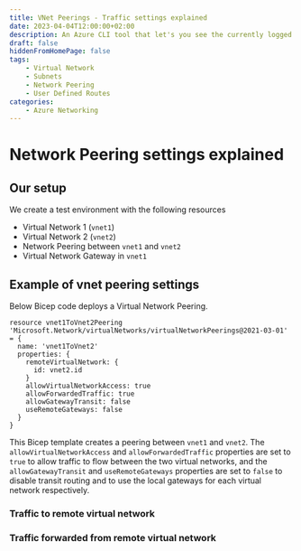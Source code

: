 ```yaml
---
title: VNet Peerings - Traffic settings explained
date: 2023-04-04T12:00:00+02:00
description: An Azure CLI tool that let's you see the currently logged in user
draft: false
hiddenFromHomePage: false
tags:
    - Virtual Network
    - Subnets
    - Network Peering
    - User Defined Routes
categories:
    - Azure Networking
---
```


# Network Peering settings explained

## Our setup

We create a test environment with the following resources

- Virtual Network 1 (`vnet1`)
- Virtual Network 2 (`vnet2`)
- Network Peering between `vnet1` and `vnet2`
- Virtual Network Gateway in `vnet1`

## Example of vnet peering settings

Below Bicep code deploys a Virtual Network Peering.

```bicep
resource vnet1ToVnet2Peering 'Microsoft.Network/virtualNetworks/virtualNetworkPeerings@2021-03-01' = {
  name: 'vnet1ToVnet2'
  properties: {
    remoteVirtualNetwork: {
      id: vnet2.id
    }
    allowVirtualNetworkAccess: true
    allowForwardedTraffic: true
    allowGatewayTransit: false
    useRemoteGateways: false
  }
}
```

This Bicep template creates a peering between `vnet1` and `vnet2`. The `allowVirtualNetworkAccess` and `allowForwardedTraffic` properties are set to `true` to allow traffic to flow between the two virtual networks, and the `allowGatewayTransit` and `useRemoteGateways` properties are set to `false` to disable transit routing and to use the local gateways for each virtual network respectively.

### Traffic to remote virtual network

### Traffic forwarded from remote virtual network